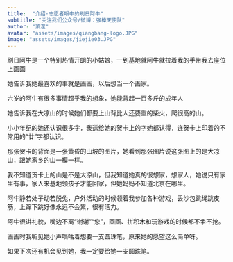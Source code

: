 ```yaml
---
title:  "介绍·志愿者眼中的刷日阿牛"
subtitle: "关注我们公众号/微博：强棒天使队"
author: "萧滢"
avatar: "assets/images/qiangbang-logo.JPG"
image: "assets/images/jiejie03.JPG"
---
```


刷日阿牛是一个特别热情开朗的小姑娘，一到基地就阿牛就拉着我的手带我去座位上画画

她告诉我她最喜欢的事就是画画，以后想当一个画家。

六岁的阿牛有很多事情超乎我的想象，她能背起一百多斤的成年人

她告诉我在大凉山的时候她们都要上山背比人还要重的柴火，爬很高的山。

小小年纪的她还认识很多字，我送给她的贺卡上的字她都认得，连贺卡上印着的不常用的“廿”字都认识。

那张贺卡的背面是一张黄昏的山坡的图片，她看到那张图片说这张图上的是大凉山，跟她家乡的山一模一样。

我不知道贺卡上的山是不是大凉山，但我知道她真的很想家，想家人，她说只有家里有事，家人来基地领孩子才能回家，但她妈妈不知道北京在哪里。

阿牛静若处子动若脱兔，户外活动的时候领着我参加各种游戏，丢沙包跳绳跳皮筋，上蹿下跳好像永远不会累，很有活力。

阿牛很讲礼貌，嘴边不离“谢谢”“您”，画画、拼积木和玩游戏的时候都不争不抢。

画画时我听见她小声嘀咕着想要一支圆珠笔，原来她的愿望这么简单呀。

如果下次还有机会见到她，我一定要给她一支圆珠笔。
